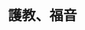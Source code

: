 ---
title: 護教、福音
featured:
  - title: 說明
    children:
      - title: 護教與福音系列的說明
        url: /posts/269191748/
  - title: 科學與信仰
    children:
      - title: 發問：基督教難道不是違反科學與邏輯嗎？
        url: /posts/269195960/
      - title: 科學與信仰是否衝突？
        url: /posts/269198852/
      - title: 發問：創造論是愚民政策？
        url: /posts/269196280/
      - title: 用什麼證據證明上帝是存在的？
        url: /posts/269197616/
      - title: 發問：如果神真的存在，為什麼不讓我們看到？
        url: /posts/269196020/
      - title: 發問：挪亞方舟肉食動物會把其他動物吃光？
        url: /posts/269196244/
  - title: 宗教與絕對真理
    children:
      - title: 基督徒都是有所求，才去信耶穌？
        url: /posts/269191700/
      - title: 神觀：為什麼信神？信什麼神？
        url: /posts/269199604/
      - title: 上帝的啟示：耶穌基督
        url: /posts/269194312/
      - title: 快樂幸福的標準，由誰決定？
        url: /posts/269194292/
      - title: 人有點宗教信仰就好，不要信太迷？
        url: /posts/301963963/
      - title: 發問：:基督徒是否對其他信仰的批判性大於其他宗教?
        url: /posts/269193052/
      - title: 別的宗教比基督教更能解釋許多問題？
        url: /posts/269194308/
      - title: 發問：為何不能信其他信仰？不能信佛祖？
        url: /posts/269196040/
      - title: 發問：根據什麼，基督教就是對的，其他宗教就是錯的？
        url: /posts/269198712/
  - title: 罪、審判與救贖
    children:
      - title: 信耶穌者上天堂，不信者下地獄？
        url: /posts/269191716/
      - title: 好人只因沒信耶穌就要下地獄，壞人只因信耶穌就能上天堂，不公平？
        url: /posts/269191768/
      - title: 不相信人的本性會自動想犯罪？
        url: /posts/269200940/
      - title: 同性戀是該死的！正如我也是該死的！
        url: /posts/269200552/
      - title: 亞當犯罪，所以全世界人都有原罪，這樣合理嗎？
        url: /posts/269197004/
      - title: 即便不義，只要悔改再悔改，基督便會給予救贖，這不公平？
        url: /posts/269194800/
      - title: 不矛盾，經得起邏輯檢驗的信仰：以『普世良知』理論來做檢驗示範
        url: /posts/269194628/
  - title: 聖經
    children:
      - title: 發問：聖經可信嗎？
        url: /posts/269195968/
      - title: 發問：第一本新約聖經是耶穌死後幾十年才寫成，所以不可信？
        url: /posts/269196276/
      - title: 聖經有矛盾？
        url: /posts/269195156/
      - title: 聖經來源是排除異己、會議制訂，所以不可信？
        url: /posts/269195172/
      - title: 聖經無誤與內部邏輯
        url: /posts/269198788/
  - title: 其他
    children:
      - title: 產品壞了，我們找廠商維修；人生的事，我們找誰？
        url: /posts/269195312/
      - title: 不安的年代，我們何處找平安？
        url: /posts/269195144/
      - title: 發問：如何對人說為什麼他需要基督？
        url: /posts/269199744/
      - title: 給非基督徒：為什麼基督徒不拿香？
        url: /posts/269197424/
      - title: 基督教與佛教的一些簡單比較
        url: /posts/269197448/
      - title: 人有七情六慾，有甚麼不好？
        url: /posts/269194460/
      - title: 長生不老、永遠不死就是好？
        url: /posts/292222104/
      - title: 發問：我怕自己做不到，所以還沒辦法成為基督徒
        url: /posts/269196948/
      - title: 發問：為何神要人犯錯？為何要我們受苦？
        url: /posts/269196024/
---